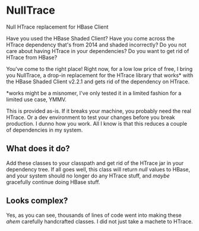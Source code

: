 # NullTrace
Null HTrace replacement for HBase Client

Have you used the HBase Shaded Client? Have you come across the HTrace dependency that's from 2014 and shaded incorrectly? Do you not care about having HTrace in your dependencies? Do you want to get rid of HTrace from HBase?

You've come to the right place! Right now, for a low low price of free, I bring you NullTrace, a drop-in replacement for the HTrace library that works* with the HBase Shaded Client v2.2.1 and gets rid of the dependency on HTrace.

*works might be a misnomer, I've only tested it in a limited fashion for a limited use case, YMMV.

This is provided as-is. If it breaks your machine, you probably need the real HTrace. Or a dev environment to test your changes before you break production. I dunno how you work. All I know is that this reduces a couple of dependencies in my system.

## What does it do?
Add these classes to your classpath and get rid of the HTrace jar in your dependency tree. If all goes well, this class will return *null* values to HBase, and your system should no longer do any HTrace stuff, and *maybe* gracefully continue doing HBase stuff.

## Looks complex?
Yes, as you can see, thousands of lines of code went into making these *ahem* carefully handcrafted classes. I did not just take a machete to HTrace.
